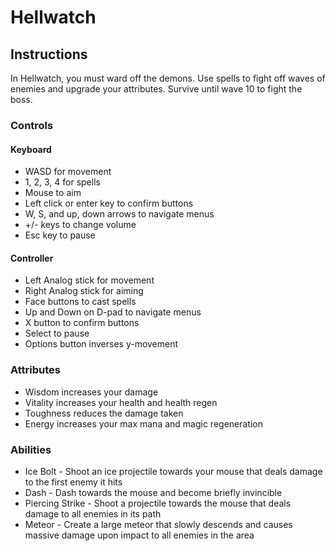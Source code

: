 # Hellwatch

## Instructions
In Hellwatch, you must ward off the demons. Use spells to fight off waves of enemies and upgrade your attributes. Survive until wave 10 to fight the boss.
### Controls
#### Keyboard
 - WASD for movement
 - 1, 2, 3, 4 for spells
 - Mouse to aim
 - Left click or enter key to confirm buttons
 - W, S, and up, down arrows to navigate menus
 - +/- keys to change volume
 - Esc key to pause
 #### Controller
 - Left Analog stick for movement
 - Right Analog stick for aiming
 - Face buttons to cast spells
 - Up and Down on D-pad to navigate menus
 - X button to confirm buttons
 - Select to pause
 - Options button inverses y-movement
### Attributes
 - Wisdom increases your damage 
 - Vitality increases your health and health regen
 - Toughness reduces the damage taken
 - Energy increases your max mana and magic regeneration
 ### Abilities
 - Ice Bolt - Shoot an ice projectile towards your mouse that deals damage to the first enemy it hits
 - Dash - Dash towards the mouse and become briefly invincible
 - Piercing Strike - Shoot a projectile towards the mouse that deals damage to all enemies in its path
 - Meteor - Create a large meteor that slowly descends and causes massive damage upon impact to all enemies in the area
